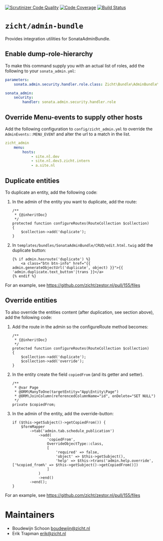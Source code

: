 [![Scrutinizer Code Quality](https://scrutinizer-ci.com/g/zicht/admin-bundle/badges/quality-score.png?b=3.5.x)](https://scrutinizer-ci.com/g/zicht/admin-bundle/?branch=3.5.x)
[![Code Coverage](https://scrutinizer-ci.com/g/zicht/admin-bundle/badges/coverage.png?b=3.5.x)](https://scrutinizer-ci.com/g/zicht/admin-bundle/?branch=3.5.x)
[![Build Status](https://scrutinizer-ci.com/g/zicht/admin-bundle/badges/build.png?b=3.5.x)](https://scrutinizer-ci.com/g/zicht/admin-bundle/build-status/3.5.x)

# `zicht/admin-bundle`
Provides integration utilities for SonataAdminBundle.

## Enable dump-role-hierarchy
To make this command supply you with an actual list of roles, add the following to your `sonata_admin.yml`:
```yaml
parameters:
    sonata.admin.security.handler.role.class: Zicht\Bundle\AdminBundle\Security\Handler\RoleSecurityHandler

sonata_admin:
    security:
        handler: sonata.admin.security.handler.role
```

## Override Menu-events to supply other hosts
Add the following configuration to `config/zicht_admin.yml` to override the `AdminEvents::MENU_EVENT` 
and alter the url to a match in the list.

```yaml
zicht_admin
    menu:
        hosts:
            - site.nl.dev
            - site.nl.dev3.zicht.intern
            - a.site.nl
```

## Duplicate entities
To duplicate an entity, add the following code:
1. In the admin of the entity you want to duplicate, add the route:
    ```
    /**
     * {@inheritDoc}
     */
    protected function configureRoutes(RouteCollection $collection)
    {
        $collection->add('duplicate');
    }
    ```

2. In `templates/bundles/SonataAdminBundle/CRUD/edit.html.twig` add the duplicate button:
    ```
    {% if admin.hasroute('duplicate') %}
        <a class="btn btn-info" href="{{ admin.generateObjectUrl('duplicate', object) }}">{{ 'admin.duplicate.text_button'|trans }}</a>
    {% endif %}
    ```
For an example, see https://github.com/zicht/zestor.nl/pull/155/files

## Override entities
To also override the entities content (after duplication, see section above), add the following code:
1. Add the route in the admin so the configureRoute method becomes:
   ```
   /**
    * {@inheritDoc}
    */
   protected function configureRoutes(RouteCollection $collection)
   {
       $collection->add('duplicate');
       $collection->add('override');
   }
   ```
2. In the entity create the field `copiedFrom` (and its getter and setter).
   ```
   /**
    * @var Page
    * @ORM\ManyToOne(targetEntity="App\Entity\Page")
    * @ORM\JoinColumn(referencedColumnName="id", onDelete="SET NULL")
    */
   private $copiedFrom;
   ```
3. In the admin of the entity, add the override-button:
    ```
    if ($this->getSubject()->getCopiedFrom()) {
        $formMapper
            ->tab('admin.tab.schedule_publication')
                ->add(
                    'copiedFrom',
                    OverrideObjectType::class,
                    [
                        'required' => false, 
                        'object' => $this->getSubject(),
                        'help' => $this->trans('admin.help.override', ['%copied_from%' => $this->getSubject()->getCopiedFrom()])
                    ]
                )
                ->end()
            ->end();
    }
    ```

For an example, see https://github.com/zicht/zestor.nl/pull/155/files

# Maintainers
* Boudewijn Schoon <boudewijn@zicht.nl>
* Erik Trapman <erik@zicht.nl>
